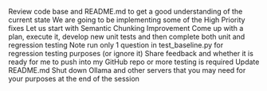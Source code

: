 Review code base and README.md to get a good understanding of the current state
We are going to be implementing some of the High Priority fixes
Let us start with Semantic Chunking Improvement
Come up with a plan, execute it, develop new unit tests and then complete both unit and regression testing
Note run only 1 question in test_baseline.py for regression testing purposes (or ignore it)
Share feedback and whether it is ready for me to push into my GitHub repo or more testing is required
Update README.md
Shut down Ollama and other servers that you may need for your purposes at the end of the session
